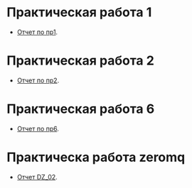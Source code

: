 # Практическая работа 1

- [Отчет по пр1](/practice/otchet_pr_1.pdf).

# Практическая работа 2

- [Отчет по пр2](/practica/pr_2.pdf).

# Практическая работа 6

- [Отчет по пр6](/failure_detection/failure_detection.pdf).

# Практическа работа zeromq

- [Отчет DZ_02](/dz_02/zeromq.pdf).
